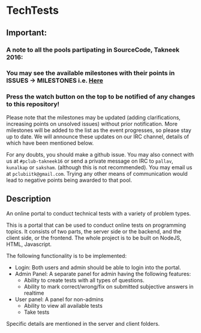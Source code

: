 # TechTests

## Important:

### A note to all the pools partipating in SourceCode, Takneek 2016:

### You may see the available milestones with their points in ISSUES -> MILESTONES i.e. [Here](https://github.com/pclubiitk/TechTests/milestones)

### Press the watch button on the top to be notified of any changes to this repository!

Please note that the milestones may be updated (adding clarifications,
increasing points on unsolved issues) without prior notification.
More milestones will be added to the list as the event progresses, so please
stay up to date. We will announce these updates on our IRC channel, details of
which have been mentioned below.

For any doubts, you should make a github issue. You may also connect with us
at `#pclub-takneek16` or send a private message on IRC to `pallav`, `kunalkap` or `saksham`.
(although this is not recommended). You may email us at `pclubiitk@gmail.com`.
Trying any other means of communication would lead to negative points being
awarded to that pool.

## Description

An online portal to conduct technical tests with a variety of problem types.

This is a portal that can be used to conduct online tests on programming
topics.  It consists of two parts, the server side or the backend, and the
client side, or the frontend. The whole project is to be built on NodeJS, HTML,
Javascript.

The following functionality is to be implemented:
- Login: Both users and admin should be able to login into the portal.
- Admin Panel: A separate panel for admin having the following features:
  - Ability to create tests with all types of questions.
  - Ability to mark correct/wrong/fix on submitted subjective answers in realtime
- User panel: A panel for non-admins
  - Ability to view all available tests
  - Take tests

Specific details are mentioned in the server and client folders.
